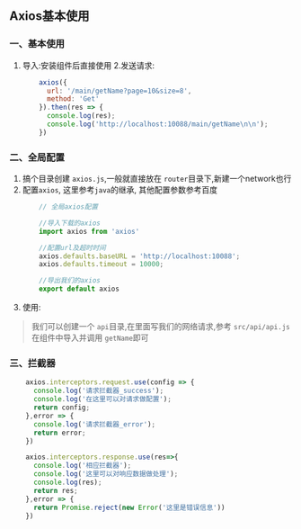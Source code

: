 ## Axios基本使用
### 一、基本使用
1. 导入:安装组件后直接使用
2.发送请求:
    ```js
        axios({
          url: '/main/getName?page=10&size=8',
          method: 'Get'
        }).then(res => {
          console.log(res);
          console.log('http://localhost:10088/main/getName\n\n');
        })
    ```

### 二、全局配置
1. 搞个目录创建 `axios.js`,一般就直接放在 `router`目录下,新建一个network也行
2. 配置`axios`, 这里参考`java`的继承, 其他配置参数参考百度
    ```js
        // 全局axios配置

        //导入下载的axios
        import axios from 'axios'

        //配置url及超时时间
        axios.defaults.baseURL = 'http://localhost:10088';
        axios.defaults.timeout = 10000;

        //导出我们的axios
        export default axios
    ```
3. 使用:
> 我们可以创建一个 `api`目录,在里面写我们的网络请求,参考 `src/api/api.js`
> 在组件中导入并调用 `getName`即可

### 三、拦截器
```js
    axios.interceptors.request.use(config => {
      console.log('请求拦截器_success');
      console.log('在这里可以对请求做配置');
      return config;
    },error => {
      console.log('请求拦截器_error');
      return error;
    })

    axios.interceptors.response.use(res=>{
      console.log('相应拦截器');
      console.log('这里可以对响应数据做处理');
      console.log(res);
      return res;
    },error => {
      return Promise.reject(new Error('这里是错误信息'))
    })
```


